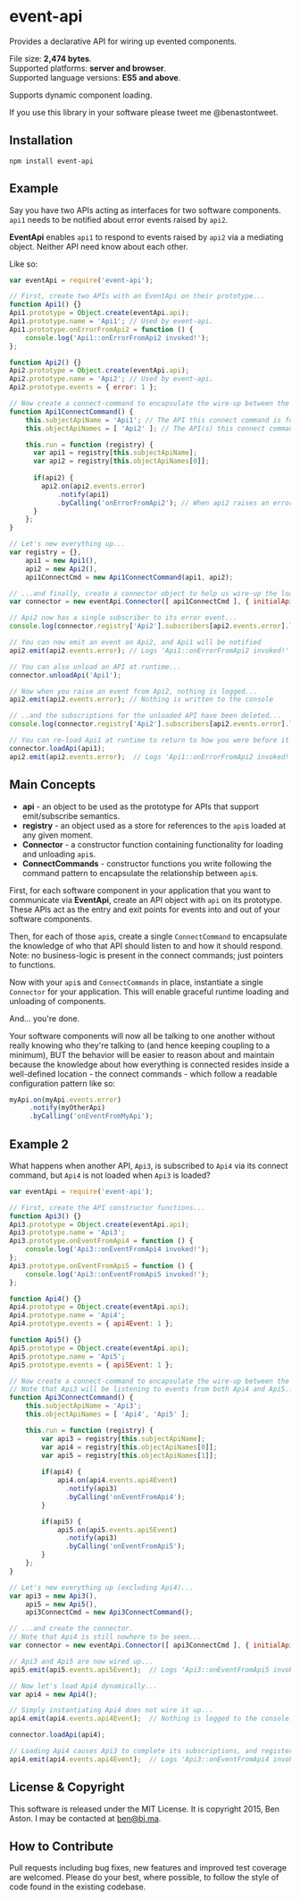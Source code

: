 # event-api

Provides a declarative API for wiring up evented components.

File size: **2,474 bytes**.<br/>
Supported platforms: **server and browser**.<br/>
Supported language versions: **ES5 and above**.

Supports dynamic component loading.

If you use this library in your software please tweet me @benastontweet.

## Installation

```npm install event-api```

## Example

Say you have two APIs acting as interfaces for two software components. `api1` needs to be notified about error events raised by `api2`.

**EventApi** enables `api1` to respond to events raised by `api2` via a mediating object. Neither API need know about each other. 

Like so:

```javascript
var eventApi = require('event-api');

// First, create two APIs with an EventApi on their prototype...
function Api1() {}
Api1.prototype = Object.create(eventApi.api);
Api1.prototype.name = 'Api1'; // Used by event-api.
Api1.prototype.onErrorFromApi2 = function () {
    console.log('Api1::onErrorFromApi2 invoked!');
};

function Api2() {}
Api2.prototype = Object.create(eventApi.api);
Api2.prototype.name = 'Api2'; // Used by event-api.
Api2.prototype.events = { error: 1 };

// Now create a connect-command to encapsulate the wire-up between the two APIs...
function Api1ConnectCommand() {
    this.subjectApiName = 'Api1'; // The API this connect command is for.
    this.objectApiNames = [ 'Api2' ]; // The API(s) this connect command links the subject API together with.

    this.run = function (registry) {
      var api1 = registry[this.subjectApiName];
      var api2 = registry[this.objectApiNames[0]];
      
      if(api2) {
        api2.on(api2.events.error)
            .notify(api1)
            .byCalling('onErrorFromApi2'); // When api2 raises an error then api1.onError is called.
      }
    };
}

// Let's new everything up...
var registry = {},
    api1 = new Api1(), 
    api2 = new Api2(),
    api1ConnectCmd = new Api1ConnectCommand(api1, api2);

// ...and finally, create a connector object to help us wire-up the loaded APIs 
var connector = new eventApi.Connector([ api1ConnectCmd ], { initialApisToLoad: [ api1, api2 ] });

// Api2 now has a single subscriber to its error event...
console.log(connector.registry['Api2'].subscribers[api2.events.error].length); // Logs 1

// You can now emit an event on Api2, and Api1 will be notified
api2.emit(api2.events.error); // Logs 'Api1::onErrorFromApi2 invoked!'

// You can also unload an API at runtime...
connector.unloadApi('Api1');

// Now when you raise an event from Api2, nothing is logged...
api2.emit(api2.events.error); // Nothing is written to the console

// ..and the subscriptions for the unloaded API have been deleted...
console.log(connector.registry['Api2'].subscribers[api2.events.error].length) // Logs 0

// You can re-load Api1 at runtime to return to how you were before it was unloaded...
connector.loadApi(api1);
api2.emit(api2.events.error);  // Logs 'Api1::onErrorFromApi2 invoked!'

```

## Main Concepts

 - **api** - an object to be used as the prototype for APIs that support emit/subscribe semantics.
 - **registry** - an object used as a store for references to the `api`s loaded at any given moment.
 - **Connector** - a constructor function containing functionality for loading and unloading `api`s.
 - **ConnectCommands** - constructor functions you write following the command pattern to encapsulate the relationship between `api`s. 
 
First, for each software component in your application that you want to communicate via **EventApi**, create an API object with `api` on its prototype. These APIs act as the entry and exit points for events into and out of your software components. 

Then, for each of those `api`s, create a single `ConnectCommand` to encapsulate the knowledge of who that API should listen to and how it should respond. Note: no business-logic is present in the connect commands; just pointers to functions. 

Now with your `api`s and `ConnectCommands` in place, instantiate a single `Connector` for your application. This will enable graceful runtime loading and unloading of components. 

And... you're done. 

Your software components will now all be talking to one another without really knowing who they're talking to (and hence keeping coupling to a minimum), BUT the behavior will be easier to reason about and maintain because the knowledge about how everything is connected resides inside a well-defined location - the connect commands - which follow a readable configuration pattern like so:

```javascript
myApi.on(myApi.events.error)
     .notify(myOtherApi)
     .byCalling('onEventFromMyApi');
```

## Example 2

What happens when another API, `Api3`, is subscribed to `Api4` via its connect command, but `Api4` is not loaded when `Api3` is loaded?

```javascript
var eventApi = require('event-api');

// First, create the API constructor functions...
function Api3() {}
Api3.prototype = Object.create(eventApi.api);
Api3.prototype.name = 'Api3';
Api3.prototype.onEventFromApi4 = function () {
    console.log('Api3::onEventFromApi4 invoked!');
};
Api3.prototype.onEventFromApi5 = function () {
    console.log('Api3::onEventFromApi5 invoked!');
};

function Api4() {}
Api4.prototype = Object.create(eventApi.api);
Api4.prototype.name = 'Api4';
Api4.prototype.events = { api4Event: 1 };

function Api5() {}
Api5.prototype = Object.create(eventApi.api);
Api5.prototype.name = 'Api5';
Api5.prototype.events = { api5Event: 1 };

// Now create a connect-command to encapsulate the wire-up between the three APIs.
// Note that Api3 will be listening to events from both Api4 and Api5...
function Api3ConnectCommand() {
    this.subjectApiName = 'Api3'; 
    this.objectApiNames = [ 'Api4', 'Api5' ]; 

    this.run = function (registry) {
        var api3 = registry[this.subjectApiName];
        var api4 = registry[this.objectApiNames[0]];
        var api5 = registry[this.objectApiNames[1]];
        
        if(api4) {
            api4.on(api4.events.api4Event)
              .notify(api3)
              .byCalling('onEventFromApi4');
        }

        if(api5) {
            api5.on(api5.events.api5Event)
              .notify(api3)
              .byCalling('onEventFromApi5');
        }
    };
}

// Let's new everything up (excluding Api4)...
var api3 = new Api3(),  
    api5 = new Api5(),  
    api3ConnectCmd = new Api3ConnectCommand();

// ...and create the connector. 
// Note that Api4 is still nowhere to be seen...
var connector = new eventApi.Connector([ api3ConnectCmd ], { initialApisToLoad: [ api3, api5 ] });

// Api3 and Api5 are now wired up...
api5.emit(api5.events.api5Event);  // Logs 'Api3::onEventFromApi5 invoked!'

// Now let's load Api4 dynamically...
var api4 = new Api4();

// Simply instantiating Api4 does not wire it up...
api4.emit(api4.events.api4Event);  // Nothing is logged to the console.

connector.loadApi(api4);

// Loading Api4 causes Api3 to complete its subscriptions, and register to be notified of events from the newly loaded Api4.
api4.emit(api4.events.api4Event);  // Logs 'Api3::onEventFromApi4 invoked!'

```
 
## License & Copyright

This software is released under the MIT License. It is copyright 2015, Ben Aston. I may be contacted at ben@bj.ma.

## How to Contribute

Pull requests including bug fixes, new features and improved test coverage are welcomed. Please do your best, where possible, to follow the style of code found in the existing codebase.